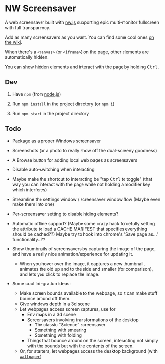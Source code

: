 
# NW Screensaver

A web screensaver built with [nw.js](http://nwjs.io/)
supporting epic multi-monitor fullscreen
with full transparency.

Add as many screensavers as you want.
You can find some cool ones [on the wiki](https://github.com/1j01/nw-screensaver/wiki/Good-Screensavers).

When there's a `<canvas>` (or `<iframe>`) on the page, other elements are automatically hidden.

You can show hidden elements and interact with the page by holding <kbd>Ctrl</kbd>.


## Dev

1. Have `npm` (from [node.js](http://nodejs.org/))

2. Run `npm install` in the project directory (or `npm i`)

3. Run `npm start` in the project directory


## Todo

* Package as a proper Windows screensaver

* Screenshots (or a photo to really show off the dual-screeny goodness)

* A Browse button for adding local web pages as screensavers

* Disable auto-switching when interacting

* Maybe make the shortcut to interacting be "tap <kbd>Ctrl</kbd> to toggle"
  (that way you can interact with the page while not holding a modifier key which interferes)

* Streamline the settings window / screensaver window flow
  (Maybe even make them into one)


* Per-screensaver setting to disable hiding elements?


* Automatic offline support?
  (Maybe some crazy hack
  forcefully setting the <html manifest> attribute
  to load a CACHE MANIFEST that specifies everything should be cached??)
  Maybe try to hook into chrome's "Save page as..." functionality...??


* Show thumbnails of screensavers by capturing the image of the page,
  and have a really nice animation/experience for updating it.
  * When you hover over the image, it captures a new thumbnail,
    animates the old up and to the side and smaller (for comparison),
    and lets you click to replace the image.


* Some cool integration ideas:
  * Make screen bounds available to the webpage,
    so it can make stuff bounce around off them.
  * Give windows depth in a 3d scene
  * Let webpages access screen captures, use for
    * Env maps in a 3d scene
    * Screensavers involving transformations of the desktop
      * The classic "Science" screensaver
      * Something with smearing
      * Something with folding
    * Things that bounce around on the screen,
      interacting not simply with the bounds
      but with the contents of the screen.
  * Or, for starters, let webpages access the desktop background
    (with [`wallpaper`](https://www.npmjs.com/package/wallpaper))
